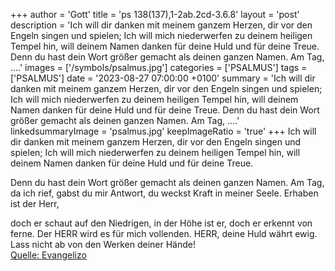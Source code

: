 +++
author = 'Gott'
title = 'ps 138(137),1-2ab.2cd-3.6.8'
layout = 'post'
description = 'Ich will dir danken  mit meinem ganzem Herzen, dir vor den Engeln singen und spielen; Ich will mich niederwerfen zu deinem heiligen Tempel hin,  will deinem Namen danken für deine Huld und für deine Treue.   Denn du hast dein Wort größer gemacht als deinen ganzen Namen. Am Tag, ....'
images = ['/symbols/psalmus.jpg']
categories = ['PSALMUS']
tags = ['PSALMUS']
date = '2023-08-27 07:00:00 +0100'
summary = 'Ich will dir danken  mit meinem ganzem Herzen, dir vor den Engeln singen und spielen; Ich will mich niederwerfen zu deinem heiligen Tempel hin,  will deinem Namen danken für deine Huld und für deine Treue.   Denn du hast dein Wort größer gemacht als deinen ganzen Namen. Am Tag, ....'
linkedsummaryImage = 'psalmus.jpg'
keepImageRatio = 'true'
+++
Ich will dir danken  mit meinem ganzem Herzen,
dir vor den Engeln singen und spielen;
Ich will mich niederwerfen zu deinem heiligen Tempel hin, 
will deinem Namen danken für deine Huld und für deine Treue. 

Denn du hast dein Wort
größer gemacht als deinen ganzen Namen.
Am Tag, da ich rief, gabst du mir Antwort, du weckst Kraft in meiner Seele.<!--more--> 
Erhaben ist der Herr,

doch er schaut auf den Niedrigen,
in der Höhe ist er, doch er erkennt von ferne.
Der HERR wird es für mich vollenden. HERR, deine Huld währt ewig. Lass nicht ab von den Werken deiner Hände!<br> [Quelle: Evangelizo](https://evangeliumtagfuertag.org/DE/gospel)
